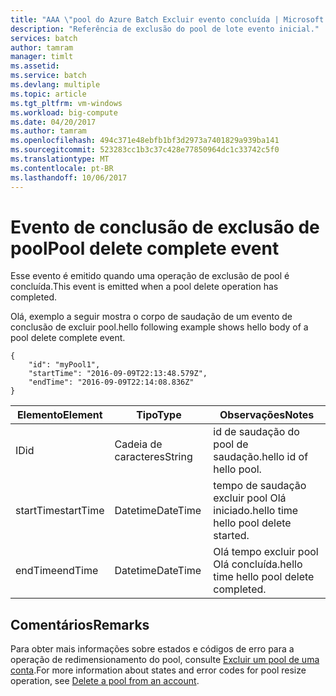 ```yaml
---
title: "AAA \"pool do Azure Batch Excluir evento concluída | Microsoft Docs\""
description: "Referência de exclusão do pool de lote evento inicial."
services: batch
author: tamram
manager: timlt
ms.assetid: 
ms.service: batch
ms.devlang: multiple
ms.topic: article
ms.tgt_pltfrm: vm-windows
ms.workload: big-compute
ms.date: 04/20/2017
ms.author: tamram
ms.openlocfilehash: 494c371e48ebfb1bf3d2973a7401829a939ba141
ms.sourcegitcommit: 523283cc1b3c37c428e77850964dc1c33742c5f0
ms.translationtype: MT
ms.contentlocale: pt-BR
ms.lasthandoff: 10/06/2017
---
```

# <a name="pool-delete-complete-event"></a><span data-ttu-id="31a9b-103">Evento de conclusão de exclusão de pool</span><span class="sxs-lookup"><span data-stu-id="31a9b-103">Pool delete complete event</span></span>

 <span data-ttu-id="31a9b-104">Esse evento é emitido quando uma operação de exclusão de pool é concluída.</span><span class="sxs-lookup"><span data-stu-id="31a9b-104">This event is emitted when a pool delete operation has completed.</span></span>

 <span data-ttu-id="31a9b-105">Olá, exemplo a seguir mostra o corpo de saudação de um evento de conclusão de excluir pool.</span><span class="sxs-lookup"><span data-stu-id="31a9b-105">hello following example shows hello body of a pool delete complete event.</span></span>

```
{
    "id": "myPool1",
    "startTime": "2016-09-09T22:13:48.579Z",
    "endTime": "2016-09-09T22:14:08.836Z"
}
```

|<span data-ttu-id="31a9b-106">Elemento</span><span class="sxs-lookup"><span data-stu-id="31a9b-106">Element</span></span>|<span data-ttu-id="31a9b-107">Tipo</span><span class="sxs-lookup"><span data-stu-id="31a9b-107">Type</span></span>|<span data-ttu-id="31a9b-108">Observações</span><span class="sxs-lookup"><span data-stu-id="31a9b-108">Notes</span></span>|
|-------------|----------|-----------|
|<span data-ttu-id="31a9b-109">ID</span><span class="sxs-lookup"><span data-stu-id="31a9b-109">id</span></span>|<span data-ttu-id="31a9b-110">Cadeia de caracteres</span><span class="sxs-lookup"><span data-stu-id="31a9b-110">String</span></span>|<span data-ttu-id="31a9b-111">id de saudação do pool de saudação.</span><span class="sxs-lookup"><span data-stu-id="31a9b-111">hello id of hello pool.</span></span>|
|<span data-ttu-id="31a9b-112">startTime</span><span class="sxs-lookup"><span data-stu-id="31a9b-112">startTime</span></span>|<span data-ttu-id="31a9b-113">Datetime</span><span class="sxs-lookup"><span data-stu-id="31a9b-113">DateTime</span></span>|<span data-ttu-id="31a9b-114">tempo de saudação excluir pool Olá iniciado.</span><span class="sxs-lookup"><span data-stu-id="31a9b-114">hello time hello pool delete started.</span></span>|
|<span data-ttu-id="31a9b-115">endTime</span><span class="sxs-lookup"><span data-stu-id="31a9b-115">endTime</span></span>|<span data-ttu-id="31a9b-116">Datetime</span><span class="sxs-lookup"><span data-stu-id="31a9b-116">DateTime</span></span>|<span data-ttu-id="31a9b-117">Olá tempo excluir pool Olá concluída.</span><span class="sxs-lookup"><span data-stu-id="31a9b-117">hello time hello pool delete completed.</span></span>|

## <a name="remarks"></a><span data-ttu-id="31a9b-118">Comentários</span><span class="sxs-lookup"><span data-stu-id="31a9b-118">Remarks</span></span>
<span data-ttu-id="31a9b-119">Para obter mais informações sobre estados e códigos de erro para a operação de redimensionamento do pool, consulte [Excluir um pool de uma conta](https://docs.microsoft.com/rest/api/batchservice/delete-a-pool-from-an-account).</span><span class="sxs-lookup"><span data-stu-id="31a9b-119">For more information about states and error codes for pool resize operation, see [Delete a pool from an account](https://docs.microsoft.com/rest/api/batchservice/delete-a-pool-from-an-account).</span></span>